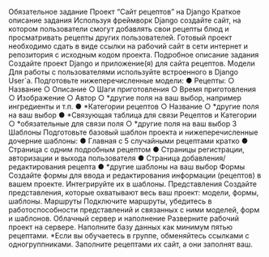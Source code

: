 Обязательное задание
Проект “Сайт рецептов” на Django
Краткое описание задания
Используя фреймворк Django создайте сайт, на котором пользователи смогут
добавлять свои рецепты блюд и просматривать рецепты других пользователей.
Готовый проект необходимо сдать в виде ссылки на рабочий сайт в сети интернет и
репозитория с исходным кодом проекта.
Подробное описание задания
Создайте проект Django и приложение(я) для сайта рецептов.
Модели
Для работы с пользователями используйте встроенного в Django User`a.
Подготовьте нижеперечисленные модели:
● Рецепты:
○ Название
○ Описание
○ Шаги приготовления
○ Время приготовления
○ Изображение
○ Автор
○ *другие поля на ваш выбор, например ингредиенты и т.п.
● *Категории рецептов
○ Название
○ *другие поля на ваш выбор
● *Связующая таблица для связи Рецептов и Категории
○ *обязательные для связи поля
○ *другие поля на ваш выбор
3
Шаблоны
Подготовьте базовый шаблон проекта и нижеперечисленные дочерние шаблоны:
● Главная с 5 случайными рецептами кратко
● Страница с одним подробным рецептом
● Страницы регистрации, авторизации и выхода пользователя
● Страница добавления/редактирования рецепта
● *другие шаблоны на ваш выбор
Формы
Создайте формы для ввода и редактирования информации (рецептов) в вашем
проекте. Интегрируйте их в шаблоны.
Представления
Создайте представления, которые охватывают весь ваш проект: модели, формы,
шаблоны.
Маршруты
Подключите маршруты, убедитесь в работоспособности представлений и связанных
с ними моделей, форм и шаблонов.
Облачный сервер и наполнение
Разверните рабочий проект на сервере. Наполните базу данных как минимум пятью
рецептами.
*Если вы обучаетесь в группе, обменяйтесь ссылками с одногруппниками.
Заполните рецептами их сайт, а они заполнят ваш.
